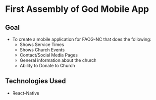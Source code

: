 # First Assembly of God Mobile App

## Goal 
- To create a mobile application for FAOG-NC that does the following:
  - Shows Service Times
  - Shows Church Events
  - Contact/Social Media Pages
  - General information about the church
  - Ability to Donate to Church

## Technologies Used 
- React-Native
